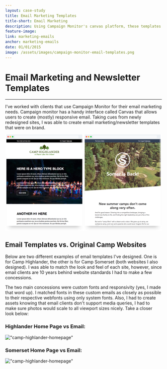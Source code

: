 ```yaml
---
layout: case-study
title: Email Marketing Templates
title-short: Email Marketing
description: Using Campaign Monitor's canvas platform, these templates were created for client email marketing and newsletter purposes. Brand consistency was a must!
feature-image:
link: marketing-emails
anchor: marketing-emails
date: 01/01/2015
image: /assets/images/campaign-monitor-email-templates.png
---
```


# Email Marketing and Newsletter Templates
---

I've worked with clients that use Campaign Monitor for their email marketing needs. Campaign monitor has a handy interface called Canvas that allows users to create (mostly) responsive email. Taking cues from newly redesigned sites, I was able to create email marketing/newsletter templates that were on brand.

!["camplaing-monitory-email-templates"](/assets/images/campaign-monitor-email-templates.png)

## Email Templates vs. Original Camp Websites

Below are two different examples of email templates I've designed. One is for Camp Highlander, the other is for Camp Somerset (both websites I also designed). I was able to match the look and feel of each site, however, since email clients are 10 years behind website standards I had to make a few concessions.

The two main concessions were custom fonts and responsivity (yes, I made that word up). I matched fonts in these custom emails as closely as possible to their respective webfonts using only system fonts. Also, I had to create assets knowing that email clients don't support media queries, I had to make sure photos would scale to all viewport sizes nicely. Take a closer look below:

### Highlander Home Page vs Email:
!["camp-highlander-homepage"](/assets/images/highlander-homepage-and-email.png)

### Somerset Home Page vs Email:
!["camp-highlander-homepage"](/assets/images/somerset-homepage-and-email.png)
